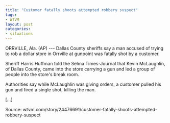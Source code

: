 ```yaml
---
title: "Customer fatally shoots attempted robbery suspect"
tags:
- WTVM
layout: post
categories:
- situations
---
```


ORRVILLE, Ala. (AP) --- Dallas County sheriffs say a man accused of trying to rob a dollar store in Orrville at gunpoint was fatally shot by a customer.

Sheriff Harris Huffman told the Selma Times-Journal that Kevin McLaughlin, of Dallas County, came into the store carrying a gun and led a group of people into the store's break room.

Authorities say while McLaughlin was giving orders, a customer pulled his gun and fired a single shot, killing the man.

\[...\]

Source: wtvm.com/story/24476691/customer-fatally-shoots-attempted-robbery-suspect
